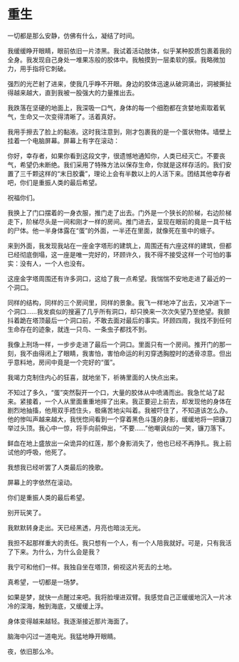 # 重生

一切都是那么安静，仿佛有什么，凝结了时间。 

我缓缓睁开眼睛，眼前依旧一片漆黑。我试着活动肢体，似乎某种胶质包裹着我的全身。我发现自己身处一堆果冻般的胶体中。我触摸到一层柔软的膜。我略微加力，用手指将它刺破。 

强烈的光芒射了进来，使我几乎睁不开眼。身边的胶体迅速从破洞涌出，洞被撕扯得越来越大，直到我被一股强大的力量推出去。 

我跌落在坚硬的地面上，我深吸一口气，身体的每一个细胞都在贪婪地索取着氧气，生命又一次变得清晰了。活着真好。 

我用手擦去了脸上的黏液。这时我注意到，刚才包裹我的是一个蛋状物体。墙壁上挂着一个电脑屏幕。屏幕上有字在滚动： 

你好，幸存者，如果你看到这段文字，很遗憾地通知你，人类已经灭亡。不要丧气，希望仍未断绝。我们采用了特殊方法以保存生命，你就是这样存活的。我们安置了三千颗这样的“末日胶囊”，理论上会有半数以上的人活下来。团结其他幸存者吧，你们是重振人类的最后希望。 

祝福你们。 

我换上了门口摆着的一身衣服，推门走了出去。门外是一个狭长的阶梯，右边阶梯走下，阶梯尽头是一间和刚才一样的房间。推门进去，呈现在眼前的竟是一具干枯的尸体。他一半身体露在“蛋”的外面，一半还在里面，就像死在茧中的蛾子。 

来到外面，我发现我站在一座金字塔形的建筑上，周围还有六座这样的建筑，但都已经彻底倒塌，这一座是唯一完好的，环顾许久，我不得不接受这样一个可怕的事实：没有人，一个人也没有。 

这座金字塔周围还有许多洞口，这给了我一点希望。我惴惴不安地走进了最近的一个洞口。 

同样的结构，同样的三个房间里，同样的景象。我飞一样地冲了出去，又冲进下一个洞口……我发疯似的搜遍了几乎所有洞口，却只换来一次次失望乃至绝望。我颤抖着跪在塔顶最后一个洞口前，不敢去面对最后的事实。环顾四周，我找不到任何生命存在的迹象，就连一只鸟、一条虫子都找不到。 

我像上刑场一样，一步步走进了最后一个洞口。里面只有一个房间。推开门的那一刻，我不由得闭上了眼睛，我害怕，害怕命运的利刃穿透胸膛时的透骨凉意。但出乎意料地，房间中竟是一个完好的“蛋”。 

我竭力克制住内心的狂喜，就地坐下，祈祷里面的人快点出来。 

不知过了多久，“蛋”突然裂开一个口，大量的胶体从中喷涌而出。我急忙站了起来。紧接着，一个人从里面重重地摔了出来。我正要迎上前去，却发现他的身体在剧烈地抽搐，他用双手捂住头，极痛苦地尖叫着。我被吓住了，不知道该怎么办。他的惨叫声越来越大，我恍惚间看到一个穿着黑色斗篷的身影，缓缓地将一把镰刀举过头顶。我心中一惊，将手向前伸出，“不要……”他嘲讽似的一笑，镰刀落下。 

鲜血在地上盛放出一朵诡异的红莲，那个身影消失了，他也已经不再挣扎。我上前试他的呼吸，他死了。 

我想我已经听罢了人类最后的挽歌。 

屏幕上的字依然在滚动。 

你们是重振人类的最后希望。 

别开玩笑了。 

我默默转身走出。天已经黑透，月亮也暗淡无光。 

我担不起那样重大的责任。我只想有一个人，有一个人陪我就好。可是，只有我活了下来。为什么，为什么会是我？ 

我宁可和他们一样。我独自坐在塔顶，俯视这片死去的土地。 

真希望，一切都是一场梦。 

如果是梦，就快一点醒过来吧。我将脸埋进双臂。我感觉自己正缓缓地沉入一片冰冷的深海，触到海底，又缓缓上浮。 

身体变得越来越轻。我逐渐接近那片海面了。 

脑海中闪过一道电光。我猛地睁开眼睛。 

夜，依旧那么冷。